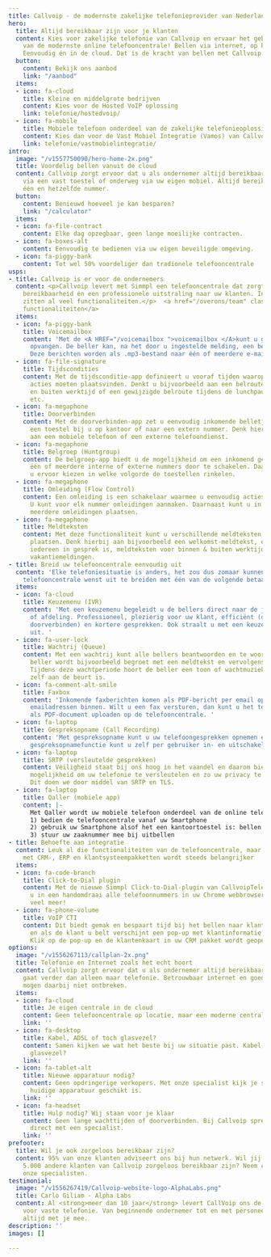 ```yaml
---
title: Callvoip - de modernste zakelijke telefonieprovider van Nederland
hero:
  title: Altijd bereikbaar zijn voor je klanten
  content: Kies voor zakelijke telefonie van Callvoip en ervaar het gebruiksgemak
    van de modernste online telefooncentrale! Bellen via internet, op kantoor en onderweg.
    Eenvoudig én in de cloud. Dat is de kracht van bellen met Callvoip.
  button:
    content: Bekijk ons aanbod
    link: "/aanbod"
  items:
  - icon: fa-cloud
    title: Kleine en middelgrote bedrijven
    content: Kies voor de Hosted VoIP oplossing
    link: telefonie/hostedvoip/
  - icon: fa-mobile
    title: Mobiele telefoon onderdeel van de zakelijke telefonieoplossing?
    content: Kies dan voor de Vast Mobiel Integratie (Vamos) van Callvoip!
    link: telefonie/vastmobielintegratie/
intro:
  image: "/v1557750090/hero-home-2x.png"
  title: Voordelig bellen vanuit de cloud
  content: Callvoip zorgt ervoor dat u als ondernemer altijd bereikbaar bent. Op kantoor
    via een vast toestel of onderweg via uw eigen mobiel. Altijd bereikbaar zijn op
    één en hetzelfde nummer.
  button:
    content: Benieuwd hoeveel je kan besparen?
    link: "/calculator"
  items:
  - icon: fa-file-contract
    content: Elke dag opzegbaar, geen lange moeilijke contracten.
  - icon: fa-boxes-alt
    content: Eenvoudig te bedienen via uw eigen beveiligde omgeving.
  - icon: fa-piggy-bank
    content: Tot wel 50% voordeliger dan tradionele telefooncentrale
usps:
- title: Callvoip is er voor de ondernemers
  content: <p>Callvoip levert met Simmpl een telefooncentrale dat zorgt voor optimale
    bereikbaarheid én een professionele uitstraling naar uw klanten. In het basispakket
    zitten al veel functionaliteiten.</p>  <a href="/overons/team" class="button">Overzicht
    functionaliteiten</a>
  items:
  - icon: fa-piggy-bank
    title: Voicemailbox
    content: 'Met de <A HREF="/voicemailbox ">voicemailbox </A>kunt u gemiste gesprekken
      opvangen. De beller kan, na het door u ingestelde melding, een bericht inspreken.
      Deze berichten worden als .mp3-bestand naar één of meerdere e-mailadressen gestuurd. '
  - icon: fa-file-signature
    title: Tijdscondities
    content: Met de tijdsconditie-app definieert u vooraf tijden waarop één of meerdere
      acties moeten plaatsvinden. Denkt u bijvoorbeeld aan een belroute voor binnen
      en buiten werktijd of een gewijzigde belroute tijdens de lunchpauze, feestdagen,
      etc.
  - icon: fa-megaphone
    title: Doorverbinden
    content: Met de doorverbinden-app zet u eenvoudig inkomende belletjes door naar
      een toestel bij u op kantoor of naar een extern nummer. Denk hierbij bijvoorbeeld
      aan een mobiele telefoon of een externe telefoondienst.
  - icon: fa-megaphone
    title: Belgroep (Huntgroup)
    content: De belgroep-app biedt u de mogelijkheid om een inkomend gesprek naar
      één of meerdere interne of externe nummers door te schakelen. Daarnaast kunt
      u ervoor kiezen in welke volgorde de toestellen rinkelen.
  - icon: fa-megaphone
    title: Omleiding (Flow Control)
    content: Een omleiding is een schakelaar waarmee u eenvoudig acties aan- of uitzet.
      U kunt voor elk nummer omleidingen aanmaken. Daarnaast kunt u in één nummer
      meerdere omleidingen plaatsen.
  - icon: fa-megaphone
    title: Meldteksten
    content: Met deze functionaliteit kunt u verschillende meldteksten in uw belplan
      plaatsen. Denk hierbij aan bijvoorbeeld een welkomst-meldtekst, een tekst wanneer
      iedereen in gesprek is, meldteksten voor binnen & buiten werktijd en aparte
      vakantiemeldingen.
- title: Breid uw telefooncentrale eenvoudig uit
  content: 'Elke telefoniesituatie is anders, het zou dus zomaar kunnen dat u de basis
    telefooncentrale wenst uit te breiden met één van de volgende betaalde functionaliteiten:'
  items:
  - icon: fa-cloud
    title: Keuzemenu (IVR)
    content: 'Met een keuzemenu begeleidt u de bellers direct naar de juiste medewerker
      of afdeling. Professioneel, plezierig voor uw klant, efficiënt (door minder
      doorverbinden) en kortere gesprekken. Ook straalt u met een keuzemenu professionaliteit
      uit. '
  - icon: fa-user-lock
    title: Wachtrij (Queue)
    content: Met een wachtrij kunt alle bellers beantwoorden en te woord staan. De
      beller wordt bijvoorbeeld begroet met een meldtekst en vervolgens in de wachtgezet.
      Tijdens deze wachtperiode hoort de beller een toon of wachtmuziek totdat hij/zij
      zelf aan de beurt is.
  - icon: fa-comment-alt-smile
    title: Faxbox
    content: 'Inkomende faxberichten komen als PDF-bericht per email op één of meer
      emailadressen binnen. Wilt u een fax versturen, dan kunt u het te faxen bestand
      als PDF-document uploaden op de telefooncentrale. '
  - icon: fa-laptop
    title: Gespreksopname (Call Recording)
    content: 'Met gespreksopname kunt u uw telefoongesprekken opnemen en terugluisteren.De
      gespreksopnamefunctie kunt u zelf per gebruiker in- en uitschakelen. '
  - icon: fa-laptop
    title: SRTP (versleutelde gesprekken)
    content: Veiligheid staat bij ons hoog in het vaandel en daarom bieden wij de
      mogelijkheid om uw telefonie te versleutelen en zo uw privacy te waarborgen.
      Dit doen we door middel van SRTP en TLS.
  - icon: fa-laptop
    title: Qaller (mobiele app)
    content: |-
      Met Qaller wordt uw mobiele telefoon onderdeel van de online telefooncentrale:
      1) bedien de telefooncentrale vanaf uw Smartphone
      2) gebruik uw Smartphone alsof het een kantoortoestel is: bellen en gebeld worden.
      3) stuur uw zaaknummer mee bij uitbellen
- title: Behoefte aan integratie
  content: Leuk al die functionaliteiten van de telefooncentrale, maar integratie
    met CRM-, ERP en klantsysteempakketten wordt steeds belangrijker
  items:
  - icon: fa-code-branch
    title: Click-to-Dial plugin
    content: Met de nieuwe Simmpl Click-to-Dial-plugin van CallvoipTelefonie maakt
      u in een handomdraai alle telefoonnummers in uw Chrome webbrowser klikbaar én
      veel meer!
  - icon: fa-phone-volume
    title: VoIP CTI
    content: Dit biedt gemak en bespaart tijd bij het bellen naar klanten (Click-to-Dial),
      en als de klant u belt verschijnt een pop-up met klantinformatie op uw scherm.
      Klik op de pop-up en de klantenkaart in uw CRM pakket wordt geopend.
options:
  image: "/v1556267113/callplan-2x.png"
  title: Telefonie en Internet zoals het echt hoort
  content: Callvoip zorgt ervoor dat u als ondernemer altijd bereikbaar bent, dat
    gaat verder dan alleen maar telefonie. Betrouwbaar internet en goede apparatuur
    mogen daarbij niet ontbreken.
  items:
  - icon: fa-cloud
    title: Je eigen centrale in de cloud
    content: Geen telefooncentrale op locatie, maar een moderne centrale in de cloud.
    link: ''
  - icon: fa-desktop
    title: Kabel, ADSL of toch glasvezel?
    content: Samen kijken we wat het beste bij uw situatie past. Kabel, ADSL of toch
      glasvezel?
    link: ''
  - icon: fa-tablet-alt
    title: Nieuwe apparatuur nodig?
    content: Geen opdringerige verkopers. Met onze specialist kijk je samen of je
      huidige apparatuur geschikt is.
    link: ''
  - icon: fa-headset
    title: Hulp nodig? Wij staan voor je klaar
    content: Geen lange wachttijden of doorverbinden. Bij Callvoip spreek je altijd
      direct met een specialist.
    link: ''
prefooter:
  title: Wil je ook zorgeloos bereikbaar zijn?
  content: 95% van onze klanten adviseert ons bij hun netwerk. Wil jij ook net zoals
    5.000 andere klanten van Callvoip zorgeloos bereikbaar zijn? Neem contact op met
    onze specialisten.
testimonial:
  image: "/v1556267419/Callvoip-website-logo-AlphaLabs.png"
  title: Carlo Giliam - Alpha Labs
  content: Al <strong>meer dan 10 jaar</strong> levert CallVoip ons de benodigde oplossingen
    voor vaste telefonie. Van beginnende ondernemer tot en met personeel; ze denken
    altijd met je mee.
description: ''
images: []

---
```

